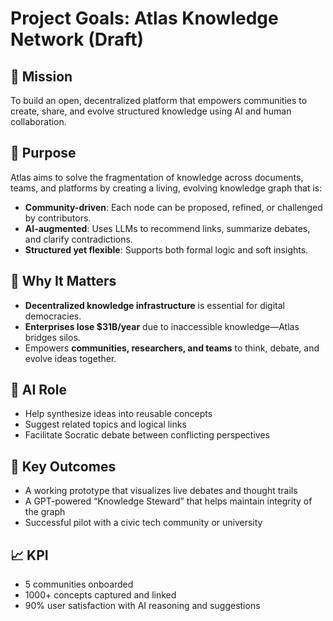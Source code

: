 # Project Goals: Atlas Knowledge Network (Draft)

## 🎯 Mission

To build an open, decentralized platform that empowers communities to create, share, and evolve structured knowledge using AI and human collaboration.

## 🧩 Purpose

Atlas aims to solve the fragmentation of knowledge across documents, teams, and platforms by creating a living, evolving knowledge graph that is:

- **Community-driven**: Each node can be proposed, refined, or challenged by contributors.
- **AI-augmented**: Uses LLMs to recommend links, summarize debates, and clarify contradictions.
- **Structured yet flexible**: Supports both formal logic and soft insights.

## 🚀 Why It Matters

- **Decentralized knowledge infrastructure** is essential for digital democracies.
- **Enterprises lose $31B/year** due to inaccessible knowledge—Atlas bridges silos.
- Empowers **communities, researchers, and teams** to think, debate, and evolve ideas together.

## 🧠 AI Role

- Help synthesize ideas into reusable concepts
- Suggest related topics and logical links
- Facilitate Socratic debate between conflicting perspectives

## 🧪 Key Outcomes

- A working prototype that visualizes live debates and thought trails
- A GPT-powered “Knowledge Steward” that helps maintain integrity of the graph
- Successful pilot with a civic tech community or university

## 📈 KPI

- 5 communities onboarded
- 1000+ concepts captured and linked
- 90% user satisfaction with AI reasoning and suggestions
